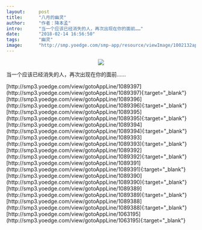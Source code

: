 ```yaml
---
layout:     post
title:      "八月的幽灵"
author:     "作者：降本孟"
intro:      "当一个应该已经消失的人，再次出现在你的面前……"
date:       "2018-02-14 16:56:50"
tags:       "幽灵"
image:      "http://smp.yoedge.com/smp-app/resource/viewImage/1002132appline.png"
---
```

<div style="text-align: center">
<p><img src="http://smp.yoedge.com/smp-app/resource/viewImage/1002132appline.png"/></p>
</div>
<p class="post-meta">
<span>当一个应该已经消失的人，再次出现在你的面前……</span>
</p>
[http://smp3.yoedge.com/view/gotoAppLine/1089397](http://smp3.yoedge.com/view/gotoAppLine/1089397){:target="_blank"}
[http://smp3.yoedge.com/view/gotoAppLine/1089396](http://smp3.yoedge.com/view/gotoAppLine/1089396){:target="_blank"}
[http://smp3.yoedge.com/view/gotoAppLine/1089395](http://smp3.yoedge.com/view/gotoAppLine/1089395){:target="_blank"}
[http://smp3.yoedge.com/view/gotoAppLine/1089394](http://smp3.yoedge.com/view/gotoAppLine/1089394){:target="_blank"}
[http://smp3.yoedge.com/view/gotoAppLine/1089393](http://smp3.yoedge.com/view/gotoAppLine/1089393){:target="_blank"}
[http://smp3.yoedge.com/view/gotoAppLine/1089392](http://smp3.yoedge.com/view/gotoAppLine/1089392){:target="_blank"}
[http://smp3.yoedge.com/view/gotoAppLine/1089391](http://smp3.yoedge.com/view/gotoAppLine/1089391){:target="_blank"}
[http://smp3.yoedge.com/view/gotoAppLine/1089390](http://smp3.yoedge.com/view/gotoAppLine/1089390){:target="_blank"}
[http://smp3.yoedge.com/view/gotoAppLine/1089389](http://smp3.yoedge.com/view/gotoAppLine/1089389){:target="_blank"}
[http://smp3.yoedge.com/view/gotoAppLine/1089388](http://smp3.yoedge.com/view/gotoAppLine/1089388){:target="_blank"}
[http://smp3.yoedge.com/view/gotoAppLine/1063195](http://smp3.yoedge.com/view/gotoAppLine/1063195){:target="_blank"}


